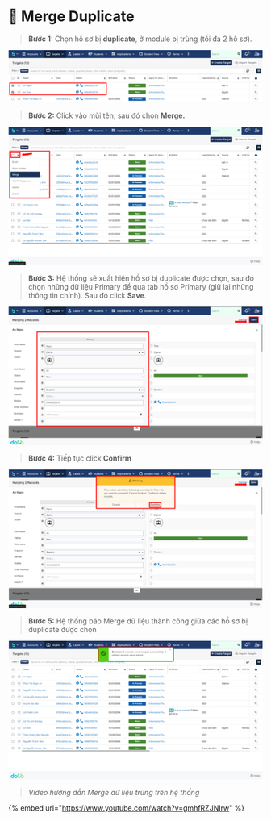 # 🤲 Merge Duplicate

> **Bước 1:** Chọn hồ sơ bị **duplicate**, ở module bị trùng (tối đa 2 hồ sơ).

![](<../../.gitbook/assets/image (115) (1).png>)

> **Bước 2:** Click vào mũi tên, sau đó chọn **Merge.**

![](<../../.gitbook/assets/image (114) (1) (1) (1).png>)

> **Bước 3:** Hệ thống sẽ xuất hiện hồ sơ bị duplicate được chọn, sau đó chọn những dữ liệu Primary để qua tab hồ sơ Primary (giữ lại những thông tin chính). Sau đó click **Save**.

![](<../../.gitbook/assets/image (121) (1) (1) (1).png>)

> **Bước 4:** Tiếp tục click **Confirm**

![](<../../.gitbook/assets/image (107).png>)

> **Bước 5:** Hệ thống báo Merge dữ liệu thành công giữa các hồ sơ bị duplicate được chọn

![](<../../.gitbook/assets/image (119) (1) (1).png>)

> _Video hướng dẫn Merge dữ liệu trùng trên hệ thống_

{% embed url="https://www.youtube.com/watch?v=gmhfRZJNIrw" %}
